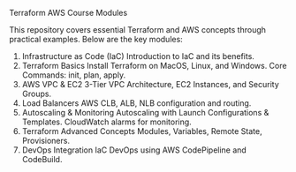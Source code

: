 Terraform AWS Course Modules

This repository covers essential Terraform and AWS concepts through practical examples. Below are the key modules:

1. Infrastructure as Code (IaC)
Introduction to IaC and its benefits.
2. Terraform Basics
Install Terraform on MacOS, Linux, and Windows.
Core Commands: init, plan, apply.
3. AWS VPC & EC2
3-Tier VPC Architecture, EC2 Instances, and Security Groups.
4. Load Balancers
AWS CLB, ALB, NLB configuration and routing.
5. Autoscaling & Monitoring
Autoscaling with Launch Configurations & Templates.
CloudWatch alarms for monitoring.
6. Terraform Advanced Concepts
Modules, Variables, Remote State, Provisioners.
7. DevOps Integration
IaC DevOps using AWS CodePipeline and CodeBuild.
